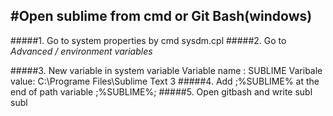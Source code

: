 #Open sublime from cmd or Git Bash(windows)
---
#####1. Go to system properties by cmd
    sysdm.cpl
#####2. Go to _Advanced_ _/_ _environment_ _variables_ 

#####3. New variable in system variable
    Variable name : SUBLIME
    Varibale value: C:\Programe Files\Sublime Text 3
#####4. Add ;%SUBLIME% at the end of path variable
    ;%SUBLIME%;
#####5. Open gitbash and write subl
    subl
